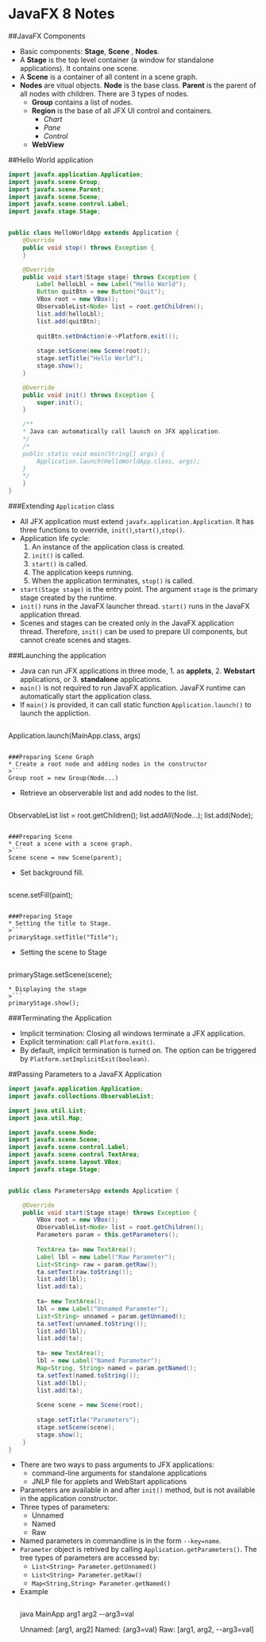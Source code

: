 # JavaFX 8 Notes

##JavaFX Components
* Basic components: **Stage**, **Scene**
, **Nodes**.
* A **Stage** is the top level container (a window for standalone applications). It contains one scene.
* A **Scene** is a container of all content in a scene graph. 
* **Nodes** are vitual objects. **Node** is the base class. **Parent** is the parent of all nodes with children. There are 3 types of nodes.
  * **Group** contains a list of nodes.
  * **Region** is the base of all JFX UI control and containers.
    * *Chart*
    * *Pane*
    * *Control*
  * **WebView** 

##Hello World application


```java
import javafx.application.Application;
import javafx.scene.Group;
import javafx.scene.Parent;
import javafx.scene.Scene;
import javafx.scene.control.Label;
import javafx.stage.Stage;


public class HelloWorldApp extends Application {
	@Override
	public void stop() throws Exception {
	}

	@Override
	public void start(Stage stage) throws Exception {
		Label helloLbl = new Label("Hello World");
		Button quitBtn = new Button("Quit");
		VBox root = new VBox();
		ObservableList<Node> list = root.getChildren();
		list.add(helloLbl);
		list.add(quitBtn);
		
		quitBtn.setOnAction(e->Platform.exit());
		
		stage.setScene(new Scene(root));
		stage.setTitle("Hello World");
		stage.show();
	}

	@Override
	public void init() throws Exception {
		super.init();
	}

	/**
	* Java can automatically call launch on JFX application.
	*/
	/*
	public static void main(String[] args) {
		Application.launch(HelloWorldApp.class, args);
	}
	*/
	}
}
```

###Extending `Application` class

* All JFX application must extend `javafx.application.Application`. It has three functions to override, `init()`,`start()`,`stop()`.
* Application life cycle:
  1. An instance of the application class is created.  
  2. `init()` is called.
  3. `start()` is called.
  4. The application keeps running.
  5. When the application terminates, `stop()` is called.
* `start(Stage stage)` is the entry point. The argument `stage` is the primary stage created by the runtime.
* `init()` runs in the JavaFX launcher thread. `start()` runs in the JavaFX application thread.
* Scenes and stages can be created only in the JavaFX application thread. Therefore, `init()` can be used to prepare UI components, but cannot create scenes and stages.

###Launching the application

* Java can run JFX applications in three mode, 1. as **applets**, 2. **Webstart** applications, or 3. **standalone** applications.
* `main()` is not required to run JavaFX application. JavaFX runtime can automatically start the application class. 
* If `main()` is provided, it can call static function `Application.launch()` to launch the appliction.
>```
Application.launch(MainApp.class, args)
```

###Preparing Scene Graph
* Create a root node and adding nodes in the constructor
>```
Group root = new Group(Node...)
```
* Retrieve an observerable list and add nodes to the list.
>```
ObservableList<Node> list = root.getChildren();
list.addAll(Node...);
list.add(Node);
```

###Preparing Scene
* Creat a scene with a scene graph. 
>```
Scene scene = new Scene(parent);
```
* Set background fill. 
>```
scene.setFill(paint);
```

###Preparing Stage
* Setting the title to Stage. 
>```
primaryStage.setTitle("Title"); 
```       
* Setting the scene to Stage 
>```
primaryStage.setScene(scene); 
```    
* Displaying the stage 
>```
primaryStage.show();
```

###Terminating the Application
* Implicit termination: Closing all windows terminate a JFX application. 
* Explicit termination: call `Platform.exit()`.
* By default, implicit termination is turned on. The option can be triggered by `Platform.setImplicitExit(boolean)`.

##Passing Parameters to a JavaFX Application

```java
import javafx.application.Application;
import javafx.collections.ObservableList;

import java.util.List;
import java.util.Map;

import javafx.scene.Node;
import javafx.scene.Scene;
import javafx.scene.control.Label;
import javafx.scene.control.TextArea;
import javafx.scene.layout.VBox;
import javafx.stage.Stage;


public class ParametersApp extends Application {

    @Override
    public void start(Stage stage) throws Exception {
        VBox root = new VBox();
        ObservableList<Node> list = root.getChildren();
        Parameters param = this.getParameters();
        
        TextArea ta= new TextArea();
        Label lbl = new Label("Raw Parameter");
        List<String> raw = param.getRaw();
        ta.setText(raw.toString());
        list.add(lbl);
        list.add(ta);
        
        ta= new TextArea();
        lbl = new Label("Unnamed Parameter");
        List<String> unnamed = param.getUnnamed();
        ta.setText(unnamed.toString());
        list.add(lbl);
        list.add(ta);
        
        ta= new TextArea();
        lbl = new Label("Named Parameter");
        Map<String, String> named = param.getNamed();
        ta.setText(named.toString());
        list.add(lbl);
        list.add(ta);
        
        Scene scene = new Scene(root);
        
        stage.setTitle("Parameters");
        stage.setScene(scene);
        stage.show();
    }
}
```

* There are two ways to pass arguments to JFX applications:
  * command-line arguments for standalone applications
  * JNLP file for applets and WebStart applications
* Parameters are available in and after `init()` method, but is not available in the application constructor.
* Three types of parameters:
  * Unnamed
  * Named
  * Raw
* Named parameters in commandline is in the form `--key=name`.
* `Parameter` object is retrived by calling `Application.getParameters()`. The tree types of parameters are accessed by:
  * `List<String> Parameter.getUnnamed()`
  * `List<String> Parameter.getRaw()`
  * `Map<String,String> Parameter.getNamed()`
* Example
  >```
  java MainApp arg1 arg2 --arg3=val
  >
  Unnamed: [arg1, arg2]
  Named: {arg3=val}
  Raw: [arg1, arg2, --arg3=val]
  ```

